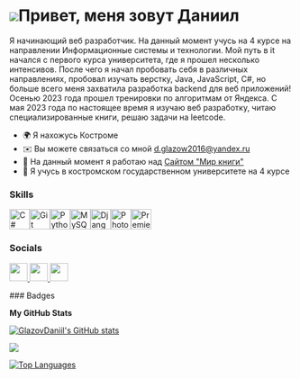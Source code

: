 ![](https://user-images.githubusercontent.com/18350557/176309783-0785949b-9127-417c-8b55-ab5a4333674e.gif)Привет, меня зовут Даниил
==============================================================================================================================

Я начинающий веб разработчик. На данный момент учусь на 4 курсе на направлении Информационные системы и технологии. Мой путь в it начался с первого курса университета, где я прошел несколько интенсивов. После чего я начал пробовать себя в различных направлениях, пробовал изучать верстку, Java, JavaScript, C#, но больше всего меня захватила разработка backend для веб приложений! Осенью 2023 года прошел тренировки по алгоритмам от Яндекса. С мая 2023 года по настоящее время я изучаю веб разработку, читаю специализированные книги, решаю задачи на leetcode.

* 🌍  Я нахожусь Костроме
* ✉️  Вы можете связаться со мной [d.glazow2016@yandex.ru](mailto:d.glazow2016@yandex.ru)
* 🚀  На данный момент я работаю над [Сайтом "Мир книги"](http://github.com/GlazovDaniil/learning-Django)
* 🧠  Я учусь в костромском государственном университете на 4 курсе

### Skills

<p align="left">
<a href="https://docs.microsoft.com/en-us/dotnet/csharp/" target="_blank" rel="noreferrer"><img src="https://raw.githubusercontent.com/danielcranney/readme-generator/main/public/icons/skills/csharp-colored.svg" width="36" height="36" alt="C#" /></a><a href="https://git-scm.com/" target="_blank" rel="noreferrer"><img src="https://raw.githubusercontent.com/danielcranney/readme-generator/main/public/icons/skills/git-colored.svg" width="36" height="36" alt="Git" /></a><a href="https://www.python.org/" target="_blank" rel="noreferrer"><img src="https://raw.githubusercontent.com/danielcranney/readme-generator/main/public/icons/skills/python-colored.svg" width="36" height="36" alt="Python" /></a><a href="https://www.mysql.com/" target="_blank" rel="noreferrer"><img src="https://raw.githubusercontent.com/danielcranney/readme-generator/main/public/icons/skills/mysql-colored.svg" width="36" height="36" alt="MySQL" /></a><a href="https://www.djangoproject.com/" target="_blank" rel="noreferrer"><img src="https://raw.githubusercontent.com/danielcranney/readme-generator/main/public/icons/skills/django-colored.svg" width="36" height="36" alt="Django" /></a><a href="https://www.adobe.com/uk/products/photoshop.html" target="_blank" rel="noreferrer"><img src="https://raw.githubusercontent.com/danielcranney/readme-generator/main/public/icons/skills/photoshop-colored.svg" width="36" height="36" alt="Photoshop" /></a><a href="https://www.adobe.com/uk/products/premiere.html" target="_blank" rel="noreferrer"><img src="https://raw.githubusercontent.com/danielcranney/readme-generator/main/public/icons/skills/premierepro-colored.svg" width="36" height="36" alt="Premiere Pro" /></a>
</p>

### Socials

<p align="left"> <a href="https://discord.com/users/grenadiy" target="_blank" rel="noreferrer"> <picture> <source media="(prefers-color-scheme: dark)" srcset="undefined" /> <source media="(prefers-color-scheme: light)" srcset="https://raw.githubusercontent.com/danielcranney/readme-generator/main/public/icons/socials/discord.svg" /> <img src="https://raw.githubusercontent.com/danielcranney/readme-generator/main/public/icons/socials/discord.svg" width="32" height="32" /> </picture> </a> <a href="https://www.github.com/GlazovDaniil" target="_blank" rel="noreferrer"> <picture> <source media="(prefers-color-scheme: dark)" srcset="https://raw.githubusercontent.com/danielcranney/readme-generator/main/public/icons/socials/github-dark.svg" /> <source media="(prefers-color-scheme: light)" srcset="https://raw.githubusercontent.com/danielcranney/readme-generator/main/public/icons/socials/github.svg" /> <img src="https://raw.githubusercontent.com/danielcranney/readme-generator/main/public/icons/socials/github.svg" width="32" height="32" /> </picture> </a> <a href="https://www.stackoverflow.com/users/22939762" target="_blank" rel="noreferrer"> <picture> <source media="(prefers-color-scheme: dark)" srcset="undefined" /> <source media="(prefers-color-scheme: light)" srcset="https://raw.githubusercontent.com/danielcranney/readme-generator/main/public/icons/socials/stackoverflow.svg" /> <img src="https://raw.githubusercontent.com/danielcranney/readme-generator/main/public/icons/socials/stackoverflow.svg" width="32" height="32" /> </picture> </a></p>
### Badges

<b>My GitHub Stats</b>

<a href="http://www.github.com/GlazovDaniil"><img src="https://github-readme-stats.vercel.app/api?username=GlazovDaniil&show_icons=true&hide=&count_private=true&title_color=f97316&text_color=3382ed&icon_color=22c55e&bg_color=27272a&hide_border=true&show_icons=true" alt="GlazovDaniil's GitHub stats" /></a>

<a href="http://www.github.com/GlazovDaniil"><img src="https://github-readme-streak-stats.herokuapp.com/?user=GlazovDaniil&stroke=3382ed&background=27272a&ring=f97316&fire=f97316&currStreakNum=3382ed&currStreakLabel=f97316&sideNums=3382ed&sideLabels=3382ed&dates=3382ed&hide_border=true" /></a>

<a href="https://github.com/GlazovDaniil" align="left"><img src="https://github-readme-stats.vercel.app/api/top-langs/?username=GlazovDaniil&langs_count=10&title_color=f97316&text_color=3382ed&icon_color=22c55e&bg_color=27272a&hide_border=true&locale=en&custom_title=Top%20%Languages" alt="Top Languages" /></a>
